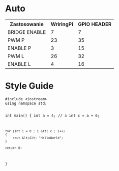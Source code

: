 <!DOCTYPE html>
<html>

<head>
  <meta charset="utf-8">
  <meta name="viewport" content="width=device-width, initial-scale=1.0">
  <link rel="stylesheet" href="https://stackedit.io/style.css" />
</head>

<body class="stackedit">
  <div class="stackedit__html"><h1 id="auto">Auto</h1>
<table>
  <tr>
    <th>Zastosowanie</th>
    <th>WriringPi</th>
    <th>GPIO HEADER</th>
  </tr>
  <tr>
    <td>BRIDGE ENABLE</td>
    <td>7</td>
    <td>7</td>
  </tr>
  <tr>
    <td>PWM P</td>
    <td>23</td>
    <td>35</td>
  </tr>
  <tr>
    <td>ENABLE P</td>
    <td>3</td>
    <td>15</td>
  </tr>
  <tr>
    <td>PWM L</td>
    <td>26</td>
    <td>32</td>
  </tr>
  <tr>
    <td>ENABLE L</td>
    <td>4</td>
    <td>16</td>
  </tr>
</table>
<h1 id="style-guide">Style Guide</h1>
<pre><code>#include &lt;iostream&gt;
using namspace std;

int main()
{
    int a = 4;                      // a
    int c = a + 6;

    for (int i = 0 ; i &lt; c ; i++)
    {
        cout &lt;&lt; "HelloWorld";
    }

    return 0;
}
</code></pre>
</div>
</body>

</html>
